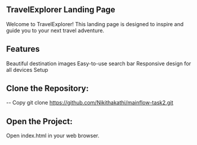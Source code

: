 ## TravelExplorer Landing Page
Welcome to TravelExplorer! This landing page is designed to inspire and guide you to your next travel adventure.

## Features
Beautiful destination images
Easy-to-use search bar
Responsive design for all devices
Setup
## Clone the Repository:
-- Copy 
git clone https://github.com/Nikithakathi/mainflow-task2.git
## Open the Project:
Open index.html in your web browser.
